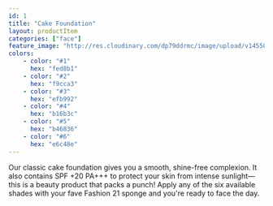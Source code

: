 ```yaml
---
id: 1
title: "Cake Foundation"
layout: productItem
categories: ["face"]
feature_image: "http://res.cloudinary.com/dp79ddrmc/image/upload/v1455006447/products/cakeFoundation.jpg"
colors:
    - color: "#1"
      hex: "fed8b1"
    - color: "#2"
      hex: "f9cca3"
    - color: "#3"
      hex: "efb992"
    - color: "#4"
      hex: "b16b3c"
    - color: "#5"
      hex: "b46836"
    - color: "#6"
      hex: "e6c48e"
---
```

Our classic cake foundation gives you a smooth, shine-free complexion. It also contains SPF +20 PA+++ to protect your skin from intense sunlight—this is a beauty product that packs a punch!  Apply any of the six available shades with your fave Fashion 21 sponge and you're ready to face the day.